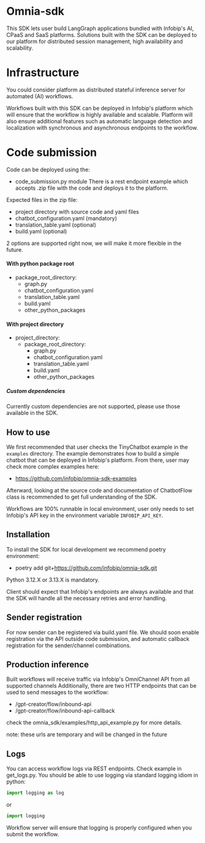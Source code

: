 # Omnia-sdk

This SDK lets user build LangGraph applications bundled with Infobip's AI, CPaaS and SaaS platforms.
Solutions built with the SDK can be deployed to our platform for distributed session management, high availability and
scalability.

# Infrastructure

You could consider platform as distributed stateful inference server for automated (AI) workflows.

Workflows built with this SDK can be deployed in Infobip's platform which will ensure that the workflow is highly
available and scalable.
Platform will also ensure additional features such as automatic language detection and localization with synchronous and
asynchronous endpoints to the workflow.

# Code submission

Code can be deployed using the:

- code_submission.py module
  There is a rest endpoint example which accepts .zip file with the code and deploys it to the platform.

Expected files in the zip file:

- project directory with source code and yaml files
- chatbot_configuration.yaml (mandatory)
- translation_table.yaml (optional)
- build.yaml (optional)

2 options are supported right now, we will make it more flexible in the future.

#### With python package root

- package_root_directory:
    - graph.py
    - chatbot_configuration.yaml
    - translation_table.yaml
    - build.yaml
    - other_python_packages

#### With project directory

- project_directory:
    - package_root_directory:
        - graph.py
        - chatbot_configuration.yaml
        - translation_table.yaml
        - build.yaml
        - other_python_packages

##### Custom dependencies

Currently custom dependencies are not supported, please use those available in the SDK.

## How to use

We first recommended that user checks the TinyChatbot example in the `examples` directory.
The example demonstrates how to build a simple chatbot that can be deployed in Infobip's platform.
From there, user may check more complex examples here:

- https://github.com/infobip/omnia-sdk-examples

Afterward, looking at the source code and documentation of ChatbotFlow class is recommended to get full understanding of
the SDK.

Workflows are 100% runnable in local environment, user only needs to set Infobip's API key in the environment variable
`INFOBIP_API_KEY`.

## Installation

To install the SDK for local development we recommend poetry environment:

- poetry add git+https://github.com/infobip/omnia-sdk.git

Python 3.12.X or 3.13.X is mandatory.

Client should expect that Infobip's endpoints are always available and that the SDK will handle all the necessary
retries and error handling.

## Sender registration

For now sender can be registered via build.yaml file.
We should soon enable registration via the API outside code submission, and automatic callback registration for the
sender/channel combinations.

## Production inference

Built workflows will receive traffic via Infobip's OmniChannel API from all supported channels
Additionally, there are two HTTP endpoints that can be used to send messages to the workflow:

- /gpt-creator/flow/inbound-api
- /gpt-creator/flow/inbound-api-callback

check the omnia_sdk/examples/http_api_example.py for more details.

note: these urls are temporary and will be changed in the future

## Logs

You can access workflow logs via REST endpoints. Check example in get_logs.py.
You should be able to use logging via standard logging idiom in python:

```python
import logging as log
```
or
```python
import logging
```
Workflow server will ensure that logging is properly configured when you submit the workflow.